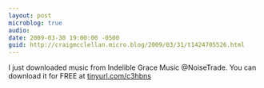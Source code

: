```yaml
---
layout: post
microblog: true
audio: 
date: 2009-03-30 19:00:00 -0500
guid: http://craigmcclellan.micro.blog/2009/03/31/t1424705526.html
---
```

I just downloaded music from Indelible Grace Music @NoiseTrade. You can download it for FREE at [tinyurl.com/c3hbns](http://tinyurl.com/c3hbns)
